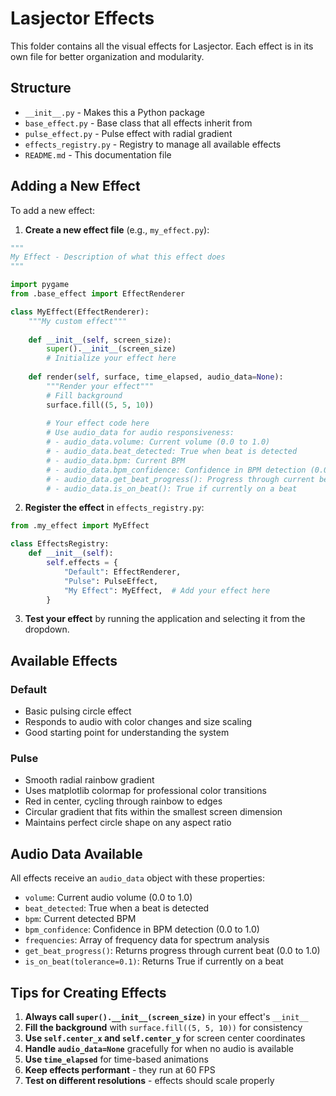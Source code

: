 # Lasjector Effects

This folder contains all the visual effects for Lasjector. Each effect is in its own file for better organization and modularity.

## Structure

- `__init__.py` - Makes this a Python package
- `base_effect.py` - Base class that all effects inherit from
- `pulse_effect.py` - Pulse effect with radial gradient
- `effects_registry.py` - Registry to manage all available effects
- `README.md` - This documentation file

## Adding a New Effect

To add a new effect:

1. **Create a new effect file** (e.g., `my_effect.py`):
```python
"""
My Effect - Description of what this effect does
"""

import pygame
from .base_effect import EffectRenderer

class MyEffect(EffectRenderer):
    """My custom effect"""
    
    def __init__(self, screen_size):
        super().__init__(screen_size)
        # Initialize your effect here
        
    def render(self, surface, time_elapsed, audio_data=None):
        """Render your effect"""
        # Fill background
        surface.fill((5, 5, 10))
        
        # Your effect code here
        # Use audio_data for audio responsiveness:
        # - audio_data.volume: Current volume (0.0 to 1.0)
        # - audio_data.beat_detected: True when beat is detected
        # - audio_data.bpm: Current BPM
        # - audio_data.bpm_confidence: Confidence in BPM detection (0.0 to 1.0)
        # - audio_data.get_beat_progress(): Progress through current beat (0.0 to 1.0)
        # - audio_data.is_on_beat(): True if currently on a beat
```

2. **Register the effect** in `effects_registry.py`:
```python
from .my_effect import MyEffect

class EffectsRegistry:
    def __init__(self):
        self.effects = {
            "Default": EffectRenderer,
            "Pulse": PulseEffect,
            "My Effect": MyEffect,  # Add your effect here
        }
```

3. **Test your effect** by running the application and selecting it from the dropdown.

## Available Effects

### Default
- Basic pulsing circle effect
- Responds to audio with color changes and size scaling
- Good starting point for understanding the system

### Pulse
- Smooth radial rainbow gradient
- Uses matplotlib colormap for professional color transitions
- Red in center, cycling through rainbow to edges
- Circular gradient that fits within the smallest screen dimension
- Maintains perfect circle shape on any aspect ratio



## Audio Data Available

All effects receive an `audio_data` object with these properties:

- `volume`: Current audio volume (0.0 to 1.0)
- `beat_detected`: True when a beat is detected
- `bpm`: Current detected BPM
- `bpm_confidence`: Confidence in BPM detection (0.0 to 1.0)
- `frequencies`: Array of frequency data for spectrum analysis
- `get_beat_progress()`: Returns progress through current beat (0.0 to 1.0)
- `is_on_beat(tolerance=0.1)`: Returns True if currently on a beat

## Tips for Creating Effects

1. **Always call `super().__init__(screen_size)`** in your effect's `__init__`
2. **Fill the background** with `surface.fill((5, 5, 10))` for consistency
3. **Use `self.center_x` and `self.center_y`** for screen center coordinates
4. **Handle `audio_data=None`** gracefully for when no audio is available
5. **Use `time_elapsed`** for time-based animations
6. **Keep effects performant** - they run at 60 FPS
7. **Test on different resolutions** - effects should scale properly 